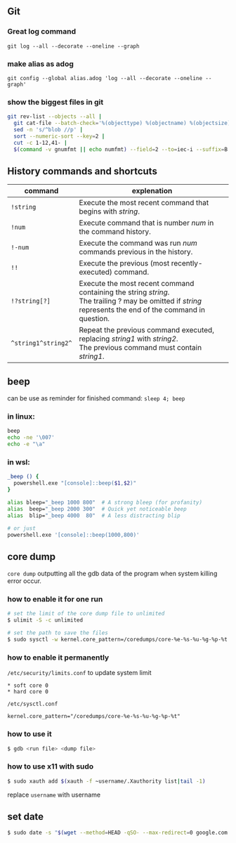 ## Git

### Great log command

`git log --all --decorate --oneline --graph`

### make alias as adog

`git config --global alias.adog 'log --all --decorate --oneline --graph'`

### show the biggest files in git

```sh
git rev-list --objects --all |
  git cat-file --batch-check='%(objecttype) %(objectname) %(objectsize) %(rest)' |
  sed -n 's/^blob //p' |
  sort --numeric-sort --key=2 |
  cut -c 1-12,41- |
  $(command -v gnumfmt || echo numfmt) --field=2 --to=iec-i --suffix=B --padding=7 --round=nearest
```

## History commands and shortcuts

| command             | explenation                                                                                                                                                  |
| ------------------- | ------------------------------------------------------------------------------------------------------------------------------------------------------------ |
| `!string `          | Execute the most recent command that begins with _string_.                                                                                                   |
| `!num `             | Execute command that is number _num_ in the command history.                                                                                                 |
| `!-num `            | Execute the command was run _num_ commands previous in the history.                                                                                          |
| `!! `               | Execute the previous (most recently-executed) command.                                                                                                       |
| `!?string[?]`       | Execute the most recent command containing the string _string_.<br> The trailing ? may be omitted if _string_ represents the end of the command in question. |
| `^string1^string2^` | Repeat the previous command executed, replacing _string1_ with _string2_.<br> The previous command must contain _string1_.                                   |

## beep

can be use as reminder for finished command: `sleep 4; beep`

### in linux:

```sh
beep
echo -ne '\007'
echo -e "\a"
```

### in wsl:

```sh
_beep () {
  powershell.exe "[console]::beep($1,$2)"
}

alias bleep="_beep 1000 800"  # A strong bleep (for profanity)
alias  beep="_beep 2000 300"  # Quick yet noticeable beep
alias  blip="_beep 4000  80"  # A less distracting blip

# or just
powershell.exe '[console]::beep(1000,800)'
```

## core dump

`core dump` outputting all the gdb data of the program when system killing error occur.

### how to enable it for one run

```sh
# set the limit of the core dump file to unlimited
$ ulimit -S -c unlimited

# set the path to save the files
$ sudo sysctl -w kernel.core_pattern=/coredumps/core-%e-%s-%u-%g-%p-%t
```

### how to enable it permanently

`/etc/security/limits.conf` to update system limit

```
* soft core 0
* hard core 0
```

`/etc/sysctl.conf`

```
kernel.core_pattern="/coredumps/core-%e-%s-%u-%g-%p-%t"
```

### how to use it

```sh
$ gdb <run file> <dump file>
```

### how to use x11 with sudo

```sh
$ sudo xauth add $(xauth -f ~username/.Xauthority list|tail -1)
```

replace `username` with username

## set date

```sh
$ sudo date -s "$(wget --method=HEAD -qSO- --max-redirect=0 google.com 2>&1 | sed -n 's/^ *Date: *//p')"
```
